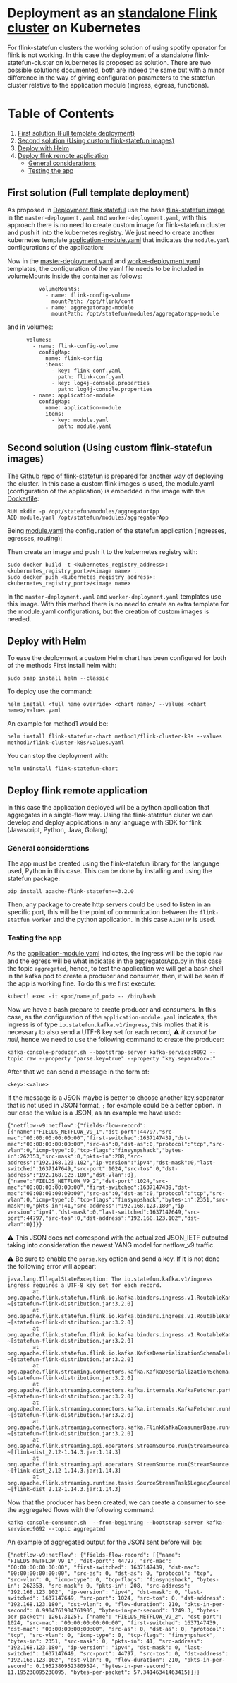 # Deployment as an [standalone Flink cluster](https://ci.apache.org/projects/flink/flink-docs-release-1.12/deployment/resource-providers/standalone/kubernetes.html#common-cluster-resource-definitions) on Kubernetes
For flink-statefun clusters the working solution of using spotify operator for flink is not working. In this case the deployment of a standalone flink-statefun-cluster on kubernetes is proposed as solution.
There are two possible solutions documented, both are indeed the same but with a minor difference in the way of giving configuration parameters to the statefun cluster relative to the application module (ingress, egress, functions).

# Table of Contents

1. [First solution (Full template deployment)](#first-solution-full-template-deployment)
2. [Second solution (Using custom flink-statefun images)](#second-solution-using-custom-flink-statefun-images)
3. [Deploy with Helm](#deploy-with-helm)
4. [Deploy flink remote application](#deploy-flink-remote-application)
   - [General considerations](#general-considerations)
   - [Testing the app](#testing-the-app)

## First solution (Full template deployment)
As proposed in [Deployment flink stateful](https://nightlies.apache.org/flink/flink-statefun-docs-release-3.2/docs/deployment/overview/) use the base [flink-statefun image](https://hub.docker.com/layers/flink-statefun/apache/flink-statefun/3.2.0/images/sha256-c8bbd916cf5c22ae56764d36d546e4b9746d491e4eee8bffc7084228bb3a3b08?context=explore) in the `master-deployment.yaml` and `worker-deployment.yaml`, with this approach there is no need to create custom image for flink-statefun cluster and push it into the kubernetes registry. We just need to create another kubernetes template [application-module.yaml](https://github.com/giros-dit/semantic-data-aggregator/blob/68bf7b027b387ba7e7cd54897007ec0d9e39d3fa/kubernetes/flink-statefun-standalone/method1/flink-cluster-k8s/templates/application-module.yaml) that indicates the `module.yaml` configurations of the application:

Now in the [master-deployment.yaml](https://github.com/giros-dit/semantic-data-aggregator/blob/68bf7b027b387ba7e7cd54897007ec0d9e39d3fa/kubernetes/flink-statefun-standalone/method1/flink-cluster-k8s/templates/master-deployment.yaml) and [worker-deployment.yaml](https://github.com/giros-dit/semantic-data-aggregator/blob/68bf7b027b387ba7e7cd54897007ec0d9e39d3fa/kubernetes/flink-statefun-standalone/method1/flink-cluster-k8s/templates/worker-deployment.yaml) templates, the configuration of the yaml file needs to be included in volumeMounts inside the container as follows:

```
          volumeMounts:
            - name: flink-config-volume
              mountPath: /opt/flink/conf
            - name: aggregatorapp-module
              mountPath: /opt/statefun/modules/aggregatorapp-module
```

and in volumes:
```
      volumes:
        - name: flink-config-volume
          configMap:
            name: flink-config
            items:
              - key: flink-conf.yaml
                path: flink-conf.yaml
              - key: log4j-console.properties
                path: log4j-console.properties
        - name: application-module
          configMap:
            name: application-module
            items:
              - key: module.yaml
                path: module.yaml
```

## Second solution (Using custom flink-statefun images)
The [Github repo of flink-statefun](https://github.com/apache/flink-statefun/tree/master/tools/k8s/templates) is prepared for another way of deploying the cluster.
In this case a custom flink images is used, the module.yaml (configuration of the application) is embedded in the image with the [Dockerfile](https://github.com/giros-dit/semantic-data-aggregator/blob/68bf7b027b387ba7e7cd54897007ec0d9e39d3fa/docker/statefun-apps/Dockerfile):
```
RUN mkdir -p /opt/statefun/modules/aggregatorApp
ADD module.yaml /opt/statefun/modules/aggregatorApp
```
Being [module.yaml](https://github.com/giros-dit/semantic-data-aggregator/blob/68bf7b027b387ba7e7cd54897007ec0d9e39d3fa/docker/statefun-apps/module.yaml) the configuration of the statefun application (ingresses, egresses, routing):

Then create an image and push it to the kubernetes registry with:
```
sudo docker build -t <kubernetes_registry_address>:<kubernetes_registry_port>/<image name> .
sudo docker push <kubernetes_registry_address>:<kubernetes_registry_port>/<image name>
```
In the `master-deployment.yaml` and `worker-deployment.yaml` templates use this image. With this method there is no need to create an extra template for the module.yaml configurations, but the creation of custom images is needed.

## Deploy with Helm
To ease the deployment a custom Helm chart has been configured for both of the methods
First install helm with:
```
sudo snap install helm --classic
```

To deploy use the command:
```
helm install <full name override> <chart name>/ --values <chart name>/values.yaml
```
An example for method1 would be:
```
helm install flink-statefun-chart method1/flink-cluster-k8s --values method1/flink-cluster-k8s/values.yaml
```

You can stop the deployment with:
```
helm uninstall flink-statefun-chart 
```  


## Deploy flink remote application
In this case the application deployed will be a python appllication that aggregates in a single-flow way. Using the flink-statefun cluter we can develop and deploy applications in any language with SDK for flink (Javascript, Python, Java, Golang)

### General considerations
The app must be created using the flink-statefun library for the language used, Python in this case. This can be done by installing and using the statefun package:
```
pip install apache-flink-statefun==3.2.0
```
Then, any package to create http servers could be used to listen in an specific port, this will be the point of communication between the `flink-statfun worker` and the python application. In this case `AIOHTTP` is used.

### Testing the app
As the [application-module.yaml](https://github.com/giros-dit/semantic-data-aggregator/blob/68bf7b027b387ba7e7cd54897007ec0d9e39d3fa/kubernetes/flink-statefun-standalone/method1/flink-cluster-k8s/templates/application-module.yaml) indicates, the ingress will be the topic `raw` and the egress will be what indicates in the [aggregatorApp.py](https://github.com/giros-dit/semantic-data-aggregator/blob/68bf7b027b387ba7e7cd54897007ec0d9e39d3fa/docker/statefun-apps/aggregator/aggregatorApp.py) in this case the topic `aggregated`, hence, to test the application we will get a bash shell in the kafka pod to create a producer and consumer, then, it will be seen if the app is working fine. To do this we first execute:
```
kubectl exec -it <pod/name_of_pod> -- /bin/bash
```
Now we have a bash prepare to create producer and consumers. In this case, as the configuration of the `application-module.yaml` indicates, the ingress is of type `io.statefun.kafka.v1/ingress`, this implies that it is necessary to also send a UTF-8 key set for each record, :warning: *it cannot be null*, hence we need to use the following command to create the producer:
```
kafka-console-producer.sh --bootstrap-server kafka-service:9092 --topic raw --property "parse.key=true" --property "key.separator=:"
```
After that we can send a message in the form of:
```
<key>:<value>
```
If the message is a JSON maybe is better to choose another key.separator that is not used in JSON format, `;` for example could be a better option.
In our case the value is a JSON, as an example we have used:
```
{"netflow-v9:netflow":{"fields-flow-record":[{"name":"FIELDS_NETFLOW_V9_1","dst-port":44797,"src-mac":"00:00:00:00:00:00","first-switched":1637147439,"dst-mac":"00:00:00:00:00:00","src-as":0,"dst-as":0,"protocol":"tcp","src-vlan":0,"icmp-type":0,"tcp-flags":"finsynpshack","bytes-in":262353,"src-mask":0,"pkts-in":208,"src-address":"192.168.123.102","ip-version":"ipv4","dst-mask":0,"last-switched":1637147649,"src-port":1024,"src-tos":0,"dst-address":"192.168.123.180","dst-vlan":0},{"name":"FIELDS_NETFLOW_V9_2","dst-port":1024,"src-mac":"00:00:00:00:00:00","first-switched":1637147439,"dst-mac":"00:00:00:00:00:00","src-as":0,"dst-as":0,"protocol":"tcp","src-vlan":0,"icmp-type":0,"tcp-flags":"finsynpshack","bytes-in":2351,"src-mask":0,"pkts-in":41,"src-address":"192.168.123.180","ip-version":"ipv4","dst-mask":0,"last-switched":1637147649,"src-port":44797,"src-tos":0,"dst-address":"192.168.123.102","dst-vlan":0}]}}
```
:warning: This JSON does not correspond with the actualized JSON_IETF outputed taking into consideration the newest YANG model for netflow_v9 traffic.  


:warning: Be sure to enable the `parse.key` option and send a key. If it is not done the following error will appear:
```
java.lang.IllegalStateException: The io.statefun.kafka.v1/ingress ingress requires a UTF-8 key set for each record.
        at org.apache.flink.statefun.flink.io.kafka.binders.ingress.v1.RoutableKafkaIngressDeserializer.requireNonNullKey(RoutableKafkaIngressDeserializer.java:70) ~[statefun-flink-distribution.jar:3.2.0]
        at org.apache.flink.statefun.flink.io.kafka.binders.ingress.v1.RoutableKafkaIngressDeserializer.deserialize(RoutableKafkaIngressDeserializer.java:48) ~[statefun-flink-distribution.jar:3.2.0]
        at org.apache.flink.statefun.flink.io.kafka.binders.ingress.v1.RoutableKafkaIngressDeserializer.deserialize(RoutableKafkaIngressDeserializer.java:29) ~[statefun-flink-distribution.jar:3.2.0]
        at org.apache.flink.statefun.flink.io.kafka.KafkaDeserializationSchemaDelegate.deserialize(KafkaDeserializationSchemaDelegate.java:46) ~[statefun-flink-distribution.jar:3.2.0]
        at org.apache.flink.streaming.connectors.kafka.KafkaDeserializationSchema.deserialize(KafkaDeserializationSchema.java:79) ~[statefun-flink-distribution.jar:3.2.0]
        at org.apache.flink.streaming.connectors.kafka.internals.KafkaFetcher.partitionConsumerRecordsHandler(KafkaFetcher.java:179) ~[statefun-flink-distribution.jar:3.2.0]
        at org.apache.flink.streaming.connectors.kafka.internals.KafkaFetcher.runFetchLoop(KafkaFetcher.java:142) ~[statefun-flink-distribution.jar:3.2.0]
        at org.apache.flink.streaming.connectors.kafka.FlinkKafkaConsumerBase.run(FlinkKafkaConsumerBase.java:826) ~[statefun-flink-distribution.jar:3.2.0]
        at org.apache.flink.streaming.api.operators.StreamSource.run(StreamSource.java:110) ~[flink-dist_2.12-1.14.3.jar:1.14.3]
        at org.apache.flink.streaming.api.operators.StreamSource.run(StreamSource.java:67) ~[flink-dist_2.12-1.14.3.jar:1.14.3]
        at org.apache.flink.streaming.runtime.tasks.SourceStreamTask$LegacySourceFunctionThread.run(SourceStreamTask.java:323) ~[flink-dist_2.12-1.14.3.jar:1.14.3]
```

Now that the producer has been created, we can create a consumer to see the aggregated flows with the following command:
```
kafka-console-consumer.sh  --from-beginning --bootstrap-server kafka-service:9092 --topic aggregated
```

An example of aggregated output for the JSON sent before will be:
```
{"netflow-v9:netflow": {"fields-flow-record": [{"name": "FIELDS_NETFLOW_V9_1", "dst-port": 44797, "src-mac": "00:00:00:00:00:00", "first-switched": 1637147439, "dst-mac": "00:00:00:00:00:00", "src-as": 0, "dst-as": 0, "protocol": "tcp", "src-vlan": 0, "icmp-type": 0, "tcp-flags": "finsynpshack", "bytes-in": 262353, "src-mask": 0, "pkts-in": 208, "src-address": "192.168.123.102", "ip-version": "ipv4", "dst-mask": 0, "last-switched": 1637147649, "src-port": 1024, "src-tos": 0, "dst-address": "192.168.123.180", "dst-vlan": 0, "flow-duration": 210, "pkts-in-per-second": 0.9904761904761905, "bytes-in-per-second": 1249.3, "bytes-per-packet": 1261.3125}, {"name": "FIELDS_NETFLOW_V9_2", "dst-port": 1024, "src-mac": "00:00:00:00:00:00", "first-switched": 1637147439, "dst-mac": "00:00:00:00:00:00", "src-as": 0, "dst-as": 0, "protocol": "tcp", "src-vlan": 0, "icmp-type": 0, "tcp-flags": "finsynpshack", "bytes-in": 2351, "src-mask": 0, "pkts-in": 41, "src-address": "192.168.123.180", "ip-version": "ipv4", "dst-mask": 0, "last-switched": 1637147649, "src-port": 44797, "src-tos": 0, "dst-address": "192.168.123.102", "dst-vlan": 0, "flow-duration": 210, "pkts-in-per-second": 0.19523809523809524, "bytes-in-per-second": 11.195238095238095, "bytes-per-packet": 57.34146341463415}]}}
```
